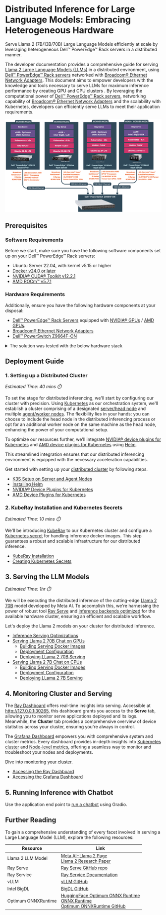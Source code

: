 # Distributed Inference for Large Language Models: Embracing Heterogeneous Hardware

Serve Llama 2 (7B/13B/70B) Large Language Models efficiently at scale by leveraging heterogeneous Dell™ PowerEdge™ Rack servers in a distributed manner.

The developer documentation provides a comprehensive guide for serving [Llama 2 Large Language Models (LLMs)](https://llama.meta.com/llama2) in a distributed environment, using [Dell™ PowerEdge™ Rack servers](https://www.dell.com/en-in/work/shop/dell-poweredge-servers/sc/servers) networked with [Broadcom® Ethernet Network Adapters](https://www.broadcom.com/products/ethernet-connectivity/network-adapters). This document aims to empower developers with the knowledge and tools necessary to serve LLMs for maximum inference performance by creating GPU and CPU clusters . By leveraging the computational power of [Dell™ PowerEdge™ Rack servers](https://www.dell.com/en-in/work/shop/dell-poweredge-servers/sc/servers), networking capability of [Broadcom® Ethernet Network Adapters](https://www.broadcom.com/products/ethernet-connectivity/network-adapters) and the scalability with Kubernetes, developers can efficiently serve LLMs to meet their application requirements.

<center> <img src="./assets/full_architecture.png" width=650px> </center>

## Prerequisites

### Software Requirements

Before we start, make sure you have the following software components set up on your Dell™ PowerEdge™ Rack servers:

* Ubuntu Server 22.04, with kernel v5.15 or higher
* [Docker v24.0 or later](https://docs.docker.com/engine/install/ubuntu/)
* [NVIDIA® CUDA® Toolkit v12.2.1](https://docs.nvidia.com/cuda/cuda-toolkit-release-notes/index.html)
* [AMD ROCm™ v5.7.1](https://www.amd.com/en/products/software/rocm.html)

### Hardware Requirements

Additionally, ensure you have the following hardware components at your disposal:

* [Dell™ PowerEdge™ Rack Servers](https://www.dell.com/en-in/work/shop/dell-poweredge-servers/sc/servers) equipped with [NVIDIA® GPUs](https://www.nvidia.com/en-in/data-center/data-center-gpus/) / [AMD GPUs](https://www.amd.com/en/solutions/data-center/data-center-ai-premiere.html).
* [Broadcom® Ethernet Network Adapters](https://www.broadcom.com/products/ethernet-connectivity/network-adapters)
* [Dell™ PowerSwitch Z9664F-ON](https://www.dell.com/en-in/work/shop/ipovw/networking-z-series)

<details>
<summary>The solution was tested with the below hardware stack</summary>

| Server | CPU | RAM | Disk | GPU |
| --- | --- | --- | --- | --- |
| Dell™ PowerEdge™ XE9680 | Intel® Xeon® Platinum 8480+ | 2 TB | 3TB | 8xNVIDIA® A100 Tensor Core 80GB SXM GPUs |
| Dell™ PowerEdge™ XE8545 | AMD EPYC™ 7763 64-Core Processor | 1 TB | 2 TB | 4xNVIDIA® A100 Tensor Core 80GB SXM GPUs |
| Dell™ PowerEdge™ R760xa | Intel® Xeon® Platinum 8480+ | 1 TB | 1 TB | 4xNVIDIA® H100 Tensor Core 80GB PCIe GPUs |
| Dell™ PowerEdge™ R7625 | AMD EPYC™ 9354 32-Core Processor | 1.5 TB | 1 TB | 1xAMD Instinct™ MI210 Accelerator GPU |

</details>

## Deployment Guide
### 1. Setting up a Distributed Cluster

*Estimated Time: 40 mins ⏱️*

To set the stage for distributed inferencing, we'll start by configuring our cluster with precision. Using [Kubernetes](./docs/cluster_setup.md#k3s-setup-on-server-and-agent-nodes) as our orchestration system, we'll establish a cluster comprising of a designated [server/head node](./docs/cluster_setup.md#server-node-setup) and multiple [agent/worker nodes](./docs/cluster_setup.md#agent-node-setup). The flexibility lies in your hands: you can choose to include the head node in the distributed inferencing process or opt for an additional worker node on the same machine as the head node, enhancing the power of your computational setup.

To optimize our resources further, we'll integrate [NVIDIA® device plugins for Kubernetes](./docs/cluster_setup.md#nvidia®-device-plugins-for-kubernetes)  and [AMD device plugins for Kubernetes](./docs/cluster_setup.md#amd-device-plugins-for-kubernetes) using [Helm](./docs/cluster_setup.md#installing-helm).

This streamlined integration ensures that our distributed inferencing environment is equipped with the necessary acceleration capabilities.

Get started with setting up your [distributed cluster](./docs/cluster_setup.md) by following steps.

* [K3S Setup on Server and Agent Nodes](./docs/cluster_setup.md#k3s-setup-on-server-and-agent-nodes)
* [Installing Helm](./docs/cluster_setup.md#installing-helm)
* [NVIDIA® Device Plugins for Kubernetes](./docs/cluster_setup.md#nvidia®-device-plugins-for-kubernetes)
* [AMD Device Plugins for Kubernetes](./docs/cluster_setup.md#amd-device-plugins-for-kubernetes)

### 2. KubeRay Installation and Kubernetes Secrets

*Estimated Time: 10 mins ⏱️*

We'll be introducing [KubeRay](./docs/kuberay_setup.md#kuberay-installation) to our Kubernetes cluster and configure a [Kubernetes secret](./docs/kuberay_setup.md#creating-image-pull-secret-for-kubernetes) for handling inference docker images. This step guarantees a robust and scalable infrastructure for our distributed inference.

* [KubeRay Installation](./docs/kuberay_setup.md#kuberay-installation)
* [Creating Kubernetes Secrets](./docs/kuberay_setup.md#creating-image-pull-secret-for-kubernetes)

## 3. Serving the LLM Models

*Estimated Time: 1hr ⏱️*

We will be executing the distributed inference of the cutting-edge [Llama 2 70B](./docs/serving_llm.md#serving-llm-models) model developed by Meta AI. To accomplish this, we're harnessing the power of robust tool [Ray Serve](https://github.com/ray-project/ray) and [inference backends optimized](./docs/serving_llm.md#inference-serving-optimizations) for the available hardware cluster, ensuring an efficient and scalable workflow.


Let's deploy the Llama 2 models on your cluster for distributed inference.

* [Inference Serving Optimizations](./docs/serving_llm.md#inference-serving-optimizations)
* [Serving Llama 2 70B Chat on GPUs](./docs/serving_llm.md#serving-llama-2-70b-chat-on-gpus)
    * [Building Serving Docker Images](./docs/serving_llm.md#building-serving-docker-images)
    * [Deployment Configuration](./docs/serving_llm.md#deployment-configuration)
    * [Deploying LLama 2 70B Serving](./docs/serving_llm.md#deploying-llama-2-70b-serving)
* [Serving Llama 2 7B Chat on CPUs](./docs/serving_llm.md#serving-llama-2-7b-chat-on-cpus)
    * [Building Serving Docker Images](./docs/serving_llm.md#building-serving-docker-images-1)
    * [Deployment Configuration](./docs/serving_llm.md#deployment-configuration-1)
    * [Deploying LLama 2 7B Serving](./docs/serving_llm.md#deploying-llama-2-7b-serving)

## 4. Monitoring Cluster and Serving

The [Ray Dashboard](./docs/dashboards.md#accessing-the-ray-dashboard) offers real-time insights into serving. Accessible at http://127.0.0.1:30265, this dashboard grants you access to the **Serve** tab, allowing you to monitor serve applications deployed and its logs. Meanwhile, the **Cluster** tab provides a comprehensive overview of device statistics across your cluster, ensuring you're always in control.

The [Grafana Dashboard](./docs/dashboards.md#accessing-grafana-dashboards) empowers you with comprehensive system and cluster metrics. Every dashboard provides in-depth insights into [Kubernetes cluster](./docs/dashboards.md#accessing-the-cluster-level-dashboards) and [Node-level metrics](./docs/dashboards.md#accessing-the-node-level-dashboards), offering a seamless way to monitor and troubleshoot your nodes and deployments.

Dive into [monitoring your cluster](./docs/dashboards.md).

* [Accessing the Ray Dashboard](./docs/dashboards.md#accessing-the-ray-dashboard)
* [Accessing the Grafana Dashboard](./docs/dashboards.md#accessing-the-grafana-dashboard)


## 5. Running Inference with Chatbot

Use the application end point to [run a chatbot](./serving/chatbot/README.md) using Gradio.

## Further Reading

To gain a comprehensive understanding of every facet involved in serving a Large Language Model (LLM), explore the following resources:

| Resource               | Link        |
| ---------------------- | ---------------------------- |
| Llama 2 LLM Model     | [Meta AI-Llama 2 Page](https://llama.meta.com/llama2) <br> [Llama 2 Research Paper](https://ai.meta.com/research/publications/llama-2-open-foundation-and-fine-tuned-chat-models/) |
| Ray Serve | [Ray Serve GitHub repo](https://github.com/ray-project/ray/)|
| Ray Service | [Ray Service Documentation](https://docs.ray.io/en/master/cluster/kubernetes/getting-started/rayservice-quick-start.html) |
| vLLM | [vLLM GitHub](https://github.com/vllm-project/vllm) |
| Intel BigDL | [BigDL GitHub](https://github.com/intel-analytics/BigDL) |
| Optimum ONNXRuntime | [HuggingFace Optimum ONNX Runtime](https://huggingface.co/docs/optimum/v1.2.1/en/onnxruntime/modeling_ort)<br> [ONNX Runtime](https://github.com/microsoft/onnxruntime)<br> [Optimum ONNXRuntime GitHub](https://github.com/huggingface/optimum) |
